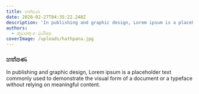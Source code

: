 ```yaml
---
title: හත්පණ
date: 2020-02-27T04:35:22.248Z
description: 'In publishing and graphic design, Lorem ipsum is a placeholder text.'
authors:
  - කුමාරතුංග මුණිදාස
coverImage: /uploads/hathpana.jpg
---
```

### හත්පණ

In publishing and graphic design, Lorem ipsum is a placeholder text commonly used to demonstrate the visual form of a document or a typeface without relying on meaningful content.
